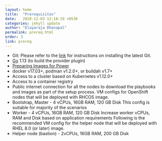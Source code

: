 ```yaml
---
layout: home
title:  "Prerequisites"
date:   2020-11-03 12:18:19 +0530
categories: jekyll update
author: "Elayaraja Dhanapal"
permalink: prereq.html
order: 3
link: prereq
---
```


* Git: Please refer to the [link](https://git-scm.com/book/en/v2/Getting-Started-Installing-Git) for instructions on installing the latest Git.
* [Go](https://golang.org/doc/install) 1.13 (to build the provider plugin)
* [Preparing Images for Power](https://github.com/ocp-power-automation/ocp4-upi-kvm/blob/master/docs/prepare-images.md)
* docker v17.03+, podman v1.2.0+, or buildah v1.7+
* Access to a cluster based on Kubernetes v1.12.0+
* Access to a container registry
* Public internet connection for all the nodes to download the playbooks and images as part of the setup process.
VM configs for OpenShift nodes that will be deployed with RHCOS image.
* Bootstrap, Master - 4 vCPUs, 16GB RAM, 120 GB Disk
This config is suitable for majority of the scenarios
* Worker - 4 vCPUs, 16GB RAM, 120 GB Disk
Increase worker vCPUs, RAM and Disk based on application requirements
Following is the recommended VM config for the helper node that will be deployed with RHEL 8.0 (or later) image.
* Helper node (bastion) - 2vCPUs, 16GB RAM, 200 GB Disk